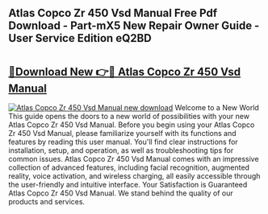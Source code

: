 ## Atlas Copco Zr 450 Vsd Manual Free Pdf Download - Part-mX5 New Repair Owner Guide - User Service Edition eQ2BD

# <h2><a href="http://bc71614.oget.top/?id=Atlas+Copco+Zr+450+Vsd+Manual">🔗Download New 👉🔴 Atlas Copco Zr 450 Vsd Manual</a></h2>

[![Atlas Copco Zr 450 Vsd Manual new download](https://i.imgur.com/5g1atiW.png)](http://bc71614.oget.top/?id=Atlas+Copco+Zr+450+Vsd+Manual)
Welcome to a New World This guide opens the doors to a new world of possibilities with your new Atlas Copco Zr 450 Vsd Manual. Before you begin using your Atlas Copco Zr 450 Vsd Manual, please familiarize yourself with its functions and features by reading this user manual. You'll find clear instructions for installation, setup, and operation, as well as troubleshooting tips for common issues. Atlas Copco Zr 450 Vsd Manual comes with an impressive collection of advanced features, including facial recognition, augmented reality, voice activation, and wireless charging, all easily accessible through the user-friendly and intuitive interface. Your Satisfaction is Guaranteed Atlas Copco Zr 450 Vsd Manual. We stand behind the quality of our products and services.
